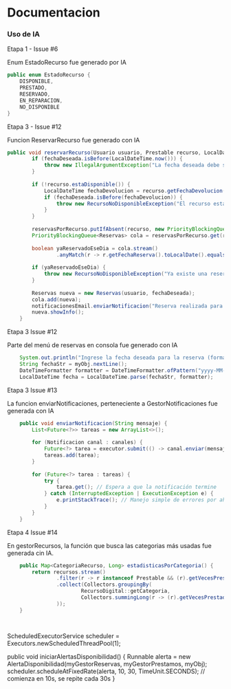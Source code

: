 # Documentacion

### Uso de IA

Etapa 1 - Issue #6

Enum EstadoRecurso fue generado por IA

```java
public enum EstadoRecurso {
    DISPONIBLE,
    PRESTADO,
    RESERVADO,
    EN_REPARACION,
    NO_DISPONIBLE
}
```

Etapa 3 - Issue #12

Funcion ReservarRecurso fue generado con IA

```java
public void reservarRecurso(Usuario usuario, Prestable recurso, LocalDateTime fechaDeseada) {
        if (fechaDeseada.isBefore(LocalDateTime.now())) {
            throw new IllegalArgumentException("La fecha deseada debe ser futura.");
        }
    
        if (!recurso.estaDisponible()) {
            LocalDateTime fechaDevolucion = recurso.getFechaDevolucion();
            if (fechaDeseada.isBefore(fechaDevolucion)) {
                throw new RecursoNoDisponibleException("El recurso está prestado hasta el " + fechaDevolucion + ", no se puede reservar para " + fechaDeseada + ".");
            }
        }
    
        reservasPorRecurso.putIfAbsent(recurso, new PriorityBlockingQueue<>());
        PriorityBlockingQueue<Reservas> cola = reservasPorRecurso.get(recurso);
    
        boolean yaReservadoEseDia = cola.stream()
                .anyMatch(r -> r.getFechaReserva().toLocalDate().equals(fechaDeseada.toLocalDate()));
    
        if (yaReservadoEseDia) {
            throw new RecursoNoDisponibleException("Ya existe una reserva para esa fecha.");
        }
    
        Reservas nueva = new Reservas(usuario, fechaDeseada);
        cola.add(nueva);
        notificacionesEmail.enviarNotificacion("Reserva realizada para el " + fechaDeseada);
        nueva.showInfo();
    }
```

Etapa 3 Issue #12

Parte del menú de reservas en consola fue generado con IA

```java
    System.out.println("Ingrese la fecha deseada para la reserva (formato: yyyy-MM-dd HH:mm):");
    String fechaStr = myObj.nextLine();
    DateTimeFormatter formatter = DateTimeFormatter.ofPattern("yyyy-MM-dd HH:mm");
    LocalDateTime fecha = LocalDateTime.parse(fechaStr, formatter);
```

Etapa 3 Issue #13

La funcion enviarNotificaciones, perteneciente a GestorNotificaciones fue generada con IA

```java
    public void enviarNotificacion(String mensaje) {
        List<Future<?>> tareas = new ArrayList<>();
    
        for (Notificacion canal : canales) {
            Future<?> tarea = executor.submit(() -> canal.enviar(mensaje));
            tareas.add(tarea);
        }
    
        for (Future<?> tarea : tareas) {
            try {
                tarea.get(); // Espera a que la notificación termine
            } catch (InterruptedException | ExecutionException e) {
                e.printStackTrace(); // Manejo simple de errores por ahora
            }
        }
    }

```

Etapa 4 Issue #14

En gestorRecursos, la función que busca las categorias más usadas fue generada cin IA.

```java
    public Map<CategoriaRecurso, Long> estadisticasPorCategoria() {
        return recursos.stream()
                .filter(r -> r instanceof Prestable && (r).getVecesPrestado() > 0)
                .collect(Collectors.groupingBy(
                        RecursoDigital::getCategoria,
                        Collectors.summingLong(r -> (r).getVecesPrestado())
                ));
    }
    
    
```

ScheduledExecutorService scheduler = Executors.newScheduledThreadPool(1);

public void iniciarAlertasDisponibilidad() {
Runnable alerta = new AlertaDisponibilidad(myGestorReservas, myGestorPrestamos, myObj);
scheduler.scheduleAtFixedRate(alerta, 10, 30, TimeUnit.SECONDS); // comienza en 10s, se repite cada 30s
}